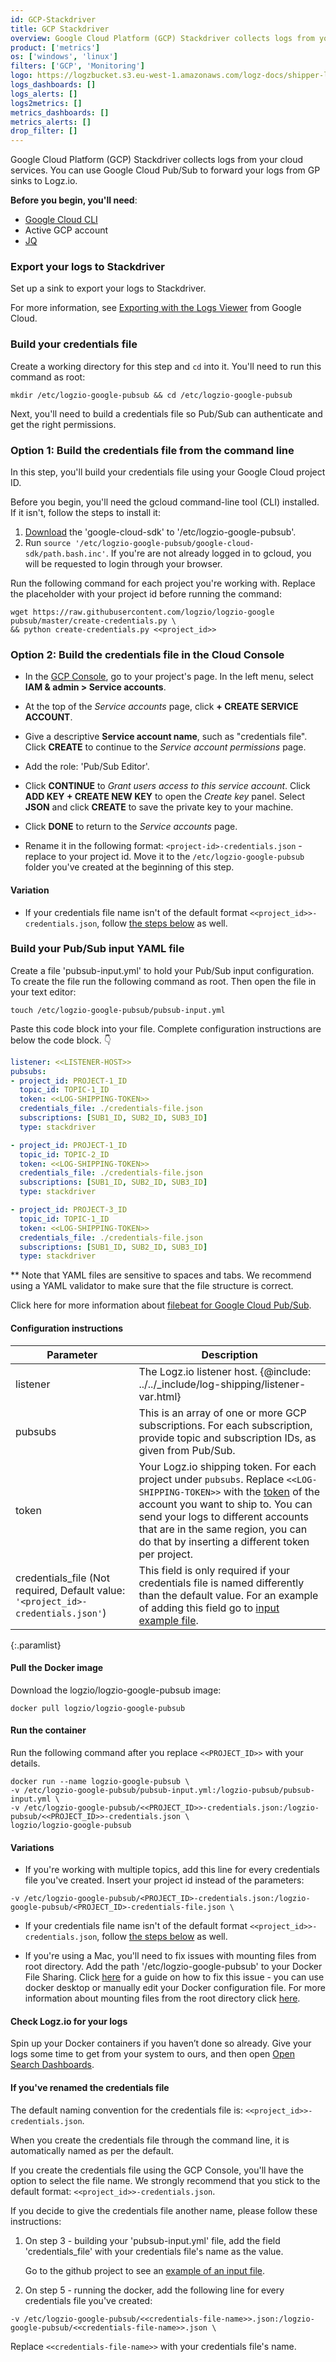 ```yaml
---
id: GCP-Stackdriver
title: GCP Stackdriver
overview: Google Cloud Platform (GCP) Stackdriver collects logs from your cloud services. You can use Google Cloud Pub/Sub to forward your logs from Stackdriver to Logz.io using a continuously runnung Docker container.
product: ['metrics']
os: ['windows', 'linux']
filters: ['GCP', 'Monitoring']
logo: https://logzbucket.s3.eu-west-1.amazonaws.com/logz-docs/shipper-logos/gcp-stackdriver.svg
logs_dashboards: []
logs_alerts: []
logs2metrics: []
metrics_dashboards: []
metrics_alerts: []
drop_filter: []
---
```




Google Cloud Platform (GCP) Stackdriver collects logs from your cloud services. You can use Google Cloud Pub/Sub to forward your logs from GP sinks to Logz.io.


**Before you begin, you'll need**:

* [Google Cloud CLI](https://cloud.google.com/sdk/docs/install)
* Active GCP account
* [JQ](https://jqlang.github.io/jq/download/)



### Export your logs to Stackdriver

Set up a sink to export your logs to Stackdriver.

For more information, see
[Exporting with the Logs Viewer](https://cloud.google.com/logging/docs/export/configure_export_v2)
from Google Cloud.

### Build your credentials file

Create a working directory for this step and `cd` into it.
You'll need to run this command as root:


```shell
mkdir /etc/logzio-google-pubsub && cd /etc/logzio-google-pubsub
```

Next, you'll need to build a credentials file so Pub/Sub can authenticate
and get the right permissions.




### Option 1: Build the credentials file from the command line

In this step, you'll build your credentials file using your Google Cloud project ID.

Before you begin, you'll need the gcloud command-line tool (CLI) installed. If it isn't, follow the steps to install it:

  1. [Download](https://cloud.google.com/sdk/docs/quickstarts) the 'google-cloud-sdk' to '/etc/logzio-google-pubsub'.
  2. Run  ```source '/etc/logzio-google-pubsub/google-cloud-sdk/path.bash.inc'```.
  If you're are not already logged in to gcloud, you will be requested to login through your browser.

Run the following command for each project you're working with. Replace the placeholder with your project id before running the command:

```shell
wget https://raw.githubusercontent.com/logzio/logzio-google pubsub/master/create-credentials.py \
&& python create-credentials.py <<project_id>>
```





### Option 2: Build the credentials file in the Cloud Console

* In the [GCP Console](https://console.cloud.google.com), go to your project's page.
In the left menu, select **IAM & admin > Service accounts**.

* At the top of the _Service accounts_ page, click **+ CREATE SERVICE ACCOUNT**.

* Give a descriptive **Service account name**, such as "credentials file".
  Click **CREATE** to continue to the _Service account permissions_ page.

* Add the role: 'Pub/Sub Editor'.

* Click **CONTINUE** to _Grant users access to this service account_.
Click **ADD KEY + CREATE NEW KEY** to open the _Create key_ panel.
Select **JSON** and click **CREATE** to save the private key to your machine.

* Click **DONE** to return to the _Service accounts_ page.

* Rename it in the following format: `<project-id>-credentials.json` - replace to your project id.
Move it to the `/etc/logzio-google-pubsub` folder you've created at the beginning of this step.

#### Variation

* If your credentials file name isn't of the default format `<<project_id>>-credentials.json`, follow [the steps below](#cred-info) as well.




### Build your Pub/Sub input YAML file

Create a file 'pubsub-input.yml' to hold your Pub/Sub input configuration.
To create the file run the following command as root. Then open the file in your text editor:

```shell
touch /etc/logzio-google-pubsub/pubsub-input.yml
```

Paste this code block into your file.
Complete configuration instructions are below the code block. 👇

```yaml
listener: <<LISTENER-HOST>>
pubsubs:
- project_id: PROJECT-1_ID
  topic_id: TOPIC-1_ID
  token: <<LOG-SHIPPING-TOKEN>>
  credentials_file: ./credentials-file.json
  subscriptions: [SUB1_ID, SUB2_ID, SUB3_ID]
  type: stackdriver

- project_id: PROJECT-1_ID
  topic_id: TOPIC-2_ID
  token: <<LOG-SHIPPING-TOKEN>>
  credentials_file: ./credentials-file.json
  subscriptions: [SUB1_ID, SUB2_ID, SUB3_ID]
  type: stackdriver

- project_id: PROJECT-3_ID
  topic_id: TOPIC-1_ID
  token: <<LOG-SHIPPING-TOKEN>>
  credentials_file: ./credentials-file.json
  subscriptions: [SUB1_ID, SUB2_ID, SUB3_ID]
  type: stackdriver
```

** Note that YAML files are sensitive to spaces and tabs. We recommend using a YAML validator to make sure that the file structure is correct.

Click here for more information about [filebeat for Google Cloud Pub/Sub](https://www.elastic.co/guide/en/beats/filebeat/master/filebeat-input-gcp-pubsub.html#filebeat-input-gcp-pubsub).

#### Configuration instructions

| Parameter | Description |
|---|---|
| listener | The Logz.io listener host. {@include: ../../_include/log-shipping/listener-var.html}  |
| pubsubs | This is an array of one or more GCP subscriptions. For each subscription, provide topic and subscription IDs, as given from Pub/Sub. |
| token | Your Logz.io shipping token. For each project under `pubsubs`. Replace `<<LOG-SHIPPING-TOKEN>>` with the [token](https://app.logz.io/#/dashboard/settings/general) of the account you want to ship to. You can send your logs to different accounts that are in the same region, you can do that by inserting a different token per project.  |
| credentials_file (Not required, Default value: `'<project_id>-credentials.json'`) | This field is only required if your credentials file is named differently than the default value. For an example of adding this field go to [input example file](https://github.com/logzio/logzio-google-pubsub/blob/master/pubsub-input-example.yml). |
{:.paramlist}

#### Pull the Docker image

Download the logzio/logzio-google-pubsub image:

```shell
docker pull logzio/logzio-google-pubsub
```

#### Run the container

Run the following command after you replace `<<PROJECT_ID>>`  with your details.

```shell
docker run --name logzio-google-pubsub \
-v /etc/logzio-google-pubsub/pubsub-input.yml:/logzio-pubsub/pubsub-input.yml \
-v /etc/logzio-google-pubsub/<<PROJECT_ID>>-credentials.json:/logzio-pubsub/<<PROJECT_ID>>-credentials.json \
logzio/logzio-google-pubsub
```

#### Variations

* If you're working with multiple topics, add this line for every credentials file you've created. Insert your project id instead of the parameters:

```
-v /etc/logzio-google-pubsub/<PROJECT_ID>-credentials.json:/logzio-google-pubsub/<PROJECT_ID>-credentials-file.json \
```


* If your credentials file name isn't of the default format `<<project_id>>-credentials.json`, follow [the steps below](#cred-info) as well.

* If you're using a Mac, you'll need to fix issues with mounting files from root directory.
Add the path '/etc/logzio-google-pubsub' to your Docker File Sharing. Click [here](https://medium.com/effy-tech/fixing-the-var-folders-error-in-docker-for-mac-v2-2-3-2a40e776132d) for a guide on how to fix this issue - you can use docker desktop or manually edit your Docker configuration file.
For more information about mounting files from the root directory click [here](https://docs.docker.com/docker-for-mac/osxfs/#namespaces).


#### Check Logz.io for your logs

Spin up your Docker containers if you haven’t done so already.
Give your logs some time to get from your system to ours,
and then open [Open Search Dashboards](https://app.logz.io/#/dashboard/osd).


####  If you've renamed the credentials file

The default naming convention for the credentials file is: `<<project_id>>-credentials.json`.

When you create the credentials file through the command line, it is automatically named as per the default.

If you create the credentials file using the GCP Console, you'll have the option to select the file name. We strongly recommend that you stick to the default format: `<<project_id>>-credentials.json`.

If you decide to give the credentials file another name, please follow these instructions:

1. On step 3 - building your 'pubsub-input.yml' file, add the field 'credentials_file' with your credentials file's name as the value.

    Go to the github project to see an [example of an input file](https://github.com/logzio/logzio-google-pubsub/blob/master/pubsub-input-example.yml).

2. On step 5 - running the docker, add the following line for every credentials file you've created:

`-v /etc/logzio-google-pubsub/<<credentials-file-name>>.json:/logzio-google-pubsub/<<credentials-file-name>>.json \`

Replace `<<credentials-file-name>>` with your credentials file's name.




